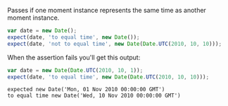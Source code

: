 Passes if one moment instance represents the same time as another moment instance.

```js
var date = new Date();
expect(date, 'to equal time', new Date());
expect(date, 'not to equal time', new Date(Date.UTC(2010, 10, 10)));
```

When the assertion fails you'll get this output:

```js
var date = new Date(Date.UTC(2010, 10, 1));
expect(date, 'to equal time', new Date(Date.UTC(2010, 10, 10)));
```

```output
expected new Date('Mon, 01 Nov 2010 00:00:00 GMT')
to equal time new Date('Wed, 10 Nov 2010 00:00:00 GMT')
```
